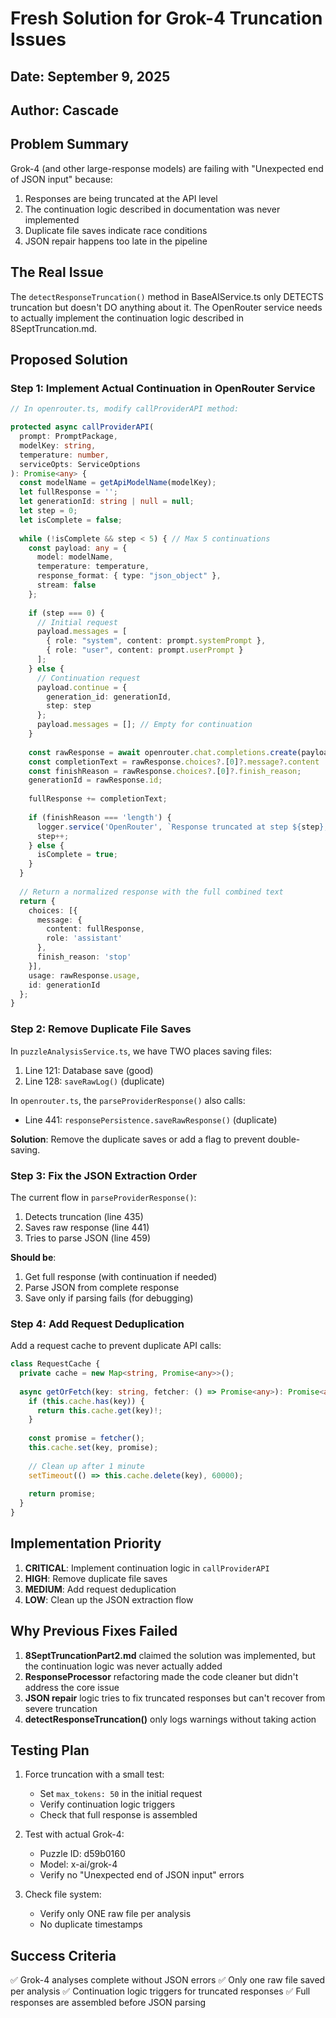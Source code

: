 # Fresh Solution for Grok-4 Truncation Issues
## Date: September 9, 2025
## Author: Cascade

## Problem Summary
Grok-4 (and other large-response models) are failing with "Unexpected end of JSON input" because:
1. Responses are being truncated at the API level
2. The continuation logic described in documentation was never implemented
3. Duplicate file saves indicate race conditions
4. JSON repair happens too late in the pipeline

## The Real Issue
The `detectResponseTruncation()` method in BaseAIService.ts only DETECTS truncation but doesn't DO anything about it. The OpenRouter service needs to actually implement the continuation logic described in 8SeptTruncation.md.

## Proposed Solution

### Step 1: Implement Actual Continuation in OpenRouter Service

```typescript
// In openrouter.ts, modify callProviderAPI method:

protected async callProviderAPI(
  prompt: PromptPackage,
  modelKey: string,
  temperature: number,
  serviceOpts: ServiceOptions
): Promise<any> {
  const modelName = getApiModelName(modelKey);
  let fullResponse = '';
  let generationId: string | null = null;
  let step = 0;
  let isComplete = false;
  
  while (!isComplete && step < 5) { // Max 5 continuations
    const payload: any = {
      model: modelName,
      temperature: temperature,
      response_format: { type: "json_object" },
      stream: false
    };
    
    if (step === 0) {
      // Initial request
      payload.messages = [
        { role: "system", content: prompt.systemPrompt },
        { role: "user", content: prompt.userPrompt }
      ];
    } else {
      // Continuation request
      payload.continue = {
        generation_id: generationId,
        step: step
      };
      payload.messages = []; // Empty for continuation
    }
    
    const rawResponse = await openrouter.chat.completions.create(payload);
    const completionText = rawResponse.choices?.[0]?.message?.content || '';
    const finishReason = rawResponse.choices?.[0]?.finish_reason;
    generationId = rawResponse.id;
    
    fullResponse += completionText;
    
    if (finishReason === 'length') {
      logger.service('OpenRouter', `Response truncated at step ${step}, continuing...`);
      step++;
    } else {
      isComplete = true;
    }
  }
  
  // Return a normalized response with the full combined text
  return {
    choices: [{
      message: {
        content: fullResponse,
        role: 'assistant'
      },
      finish_reason: 'stop'
    }],
    usage: rawResponse.usage,
    id: generationId
  };
}
```

### Step 2: Remove Duplicate File Saves

In `puzzleAnalysisService.ts`, we have TWO places saving files:
1. Line 121: Database save (good)
2. Line 128: `saveRawLog()` (duplicate)

In `openrouter.ts`, the `parseProviderResponse()` also calls:
- Line 441: `responsePersistence.saveRawResponse()` (duplicate)

**Solution**: Remove the duplicate saves or add a flag to prevent double-saving.

### Step 3: Fix the JSON Extraction Order

The current flow in `parseProviderResponse()`:
1. Detects truncation (line 435)
2. Saves raw response (line 441) 
3. Tries to parse JSON (line 459)

**Should be**:
1. Get full response (with continuation if needed)
2. Parse JSON from complete response
3. Save only if parsing fails (for debugging)

### Step 4: Add Request Deduplication

Add a request cache to prevent duplicate API calls:

```typescript
class RequestCache {
  private cache = new Map<string, Promise<any>>();
  
  async getOrFetch(key: string, fetcher: () => Promise<any>): Promise<any> {
    if (this.cache.has(key)) {
      return this.cache.get(key)!;
    }
    
    const promise = fetcher();
    this.cache.set(key, promise);
    
    // Clean up after 1 minute
    setTimeout(() => this.cache.delete(key), 60000);
    
    return promise;
  }
}
```

## Implementation Priority

1. **CRITICAL**: Implement continuation logic in `callProviderAPI` 
2. **HIGH**: Remove duplicate file saves
3. **MEDIUM**: Add request deduplication
4. **LOW**: Clean up the JSON extraction flow

## Why Previous Fixes Failed

1. **8SeptTruncationPart2.md** claimed the solution was implemented, but the continuation logic was never actually added
2. **ResponseProcessor** refactoring made the code cleaner but didn't address the core issue
3. **JSON repair** logic tries to fix truncated responses but can't recover from severe truncation
4. **detectResponseTruncation()** only logs warnings without taking action

## Testing Plan

1. Force truncation with a small test:
   - Set `max_tokens: 50` in the initial request
   - Verify continuation logic triggers
   - Check that full response is assembled

2. Test with actual Grok-4:
   - Puzzle ID: d59b0160
   - Model: x-ai/grok-4
   - Verify no "Unexpected end of JSON input" errors

3. Check file system:
   - Verify only ONE raw file per analysis
   - No duplicate timestamps

## Success Criteria

✅ Grok-4 analyses complete without JSON errors
✅ Only one raw file saved per analysis
✅ Continuation logic triggers for truncated responses
✅ Full responses are assembled before JSON parsing
